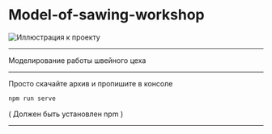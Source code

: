 # Model-of-sawing-workshop
![Иллюстрация к проекту]()
***
Моделирование работы швейного цеха
***
Просто скачайте архив и пропишите в консоле
```js
npm run serve
```
( Должен быть установлен npm )
***


